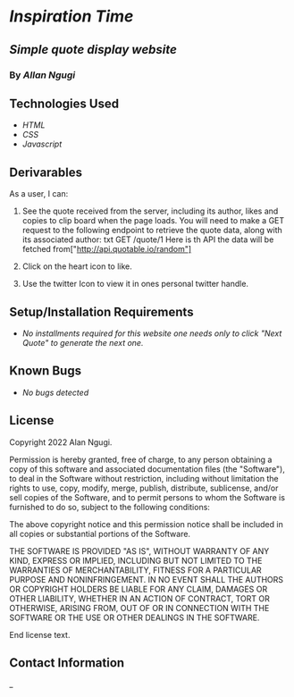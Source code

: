 # _Inspiration Time_

## _Simple quote display website_

### By _**Allan Ngugi**_

## Technologies Used

* _HTML_
* _CSS_
* _Javascript_

## Derivarables

As a user, I can:

1. See the quote received from the server, including its author, likes and
   copies to clip board when the page loads. You will need to make a GET request to the
   following endpoint to retrieve the quote data, along with its associated
   author:
   txt
   GET /quote/1
   Here is th API the data will be fetched from["http://api.quotable.io/random"]

2. Click on the heart icon to like.

3. Use the twitter Icon to view it in ones personal twitter handle.

## Setup/Installation Requirements

* _No installments required for  this website one needs only to click "Next Quote" to generate the next one._

## Known Bugs

* _No bugs detected_

## License

Copyright 2022 Alan Ngugi.

Permission is hereby granted, free of charge, to any person obtaining a copy of this software and associated documentation files (the "Software"), to deal in the Software without restriction, including without limitation the rights to use, copy, modify, merge, publish, distribute, sublicense, and/or sell copies of the Software, and to permit persons to whom the Software is furnished to do so, subject to the following conditions:

The above copyright notice and this permission notice shall be included in all copies or substantial portions of the Software.

THE SOFTWARE IS PROVIDED "AS IS", WITHOUT WARRANTY OF ANY KIND, EXPRESS OR IMPLIED, INCLUDING BUT NOT LIMITED TO THE WARRANTIES OF MERCHANTABILITY, FITNESS FOR A PARTICULAR PURPOSE AND NONINFRINGEMENT. IN NO EVENT SHALL THE AUTHORS OR COPYRIGHT HOLDERS BE LIABLE FOR ANY CLAIM, DAMAGES OR OTHER LIABILITY, WHETHER IN AN ACTION OF CONTRACT, TORT OR OTHERWISE, ARISING FROM, OUT OF OR IN CONNECTION WITH THE SOFTWARE OR THE USE OR OTHER DEALINGS IN THE SOFTWARE.

End license text.

## Contact Information

_
